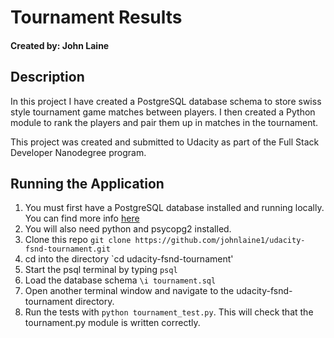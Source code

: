 # Tournament Results

#### Created by: John Laine

## Description
In this project I have created a PostgreSQL database schema to store swiss style tournament game matches between players.
I then created a Python module to rank the players and pair them up in matches in the tournament.

This project was created and submitted to Udacity as part of the Full Stack Developer Nanodegree program.

## Running the Application
1. You must first have a PostgreSQL database installed and running locally. You can find more info [here](https://wiki.postgresql.org/wiki/Detailed_installation_guides)
2. You will also need python and psycopg2 installed.
2. Clone this repo `git clone https://github.com/johnlaine1/udacity-fsnd-tournament.git`
3. cd into the directory `cd udacity-fsnd-tournament'
4. Start the psql terminal by typing `psql`
5. Load the database schema `\i tournament.sql`
6. Open another terminal window and navigate to the udacity-fsnd-tournament directory.
7. Run the tests with `python tournament_test.py`. This will check that the tournament.py module is written correctly.